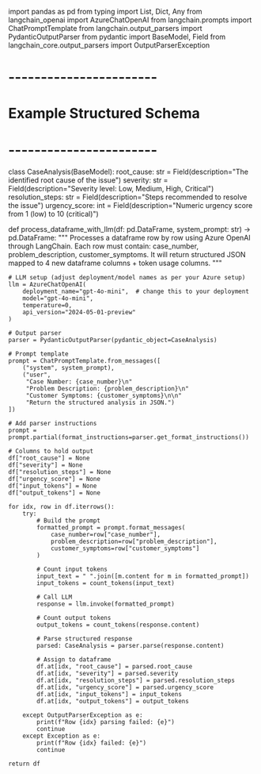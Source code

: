 import pandas as pd
from typing import List, Dict, Any
from langchain_openai import AzureChatOpenAI
from langchain.prompts import ChatPromptTemplate
from langchain.output_parsers import PydanticOutputParser
from pydantic import BaseModel, Field
from langchain_core.output_parsers import OutputParserException

# -----------------------
# Example Structured Schema
# -----------------------
class CaseAnalysis(BaseModel):
    root_cause: str = Field(description="The identified root cause of the issue")
    severity: str = Field(description="Severity level: Low, Medium, High, Critical")
    resolution_steps: str = Field(description="Steps recommended to resolve the issue")
    urgency_score: int = Field(description="Numeric urgency score from 1 (low) to 10 (critical)")


def process_dataframe_with_llm(df: pd.DataFrame, system_prompt: str) -> pd.DataFrame:
    """
    Processes a dataframe row by row using Azure OpenAI through LangChain.
    Each row must contain: case_number, problem_description, customer_symptoms.
    It will return structured JSON mapped to 4 new dataframe columns + token usage columns.
    """

    # LLM setup (adjust deployment/model names as per your Azure setup)
    llm = AzureChatOpenAI(
        deployment_name="gpt-4o-mini",  # change this to your deployment
        model="gpt-4o-mini",
        temperature=0,
        api_version="2024-05-01-preview"
    )

    # Output parser
    parser = PydanticOutputParser(pydantic_object=CaseAnalysis)

    # Prompt template
    prompt = ChatPromptTemplate.from_messages([
        ("system", system_prompt),
        ("user", 
         "Case Number: {case_number}\n"
         "Problem Description: {problem_description}\n"
         "Customer Symptoms: {customer_symptoms}\n\n"
         "Return the structured analysis in JSON.")
    ])

    # Add parser instructions
    prompt = prompt.partial(format_instructions=parser.get_format_instructions())

    # Columns to hold output
    df["root_cause"] = None
    df["severity"] = None
    df["resolution_steps"] = None
    df["urgency_score"] = None
    df["input_tokens"] = None
    df["output_tokens"] = None

    for idx, row in df.iterrows():
        try:
            # Build the prompt
            formatted_prompt = prompt.format_messages(
                case_number=row["case_number"],
                problem_description=row["problem_description"],
                customer_symptoms=row["customer_symptoms"]
            )

            # Count input tokens
            input_text = " ".join([m.content for m in formatted_prompt])
            input_tokens = count_tokens(input_text)

            # Call LLM
            response = llm.invoke(formatted_prompt)

            # Count output tokens
            output_tokens = count_tokens(response.content)

            # Parse structured response
            parsed: CaseAnalysis = parser.parse(response.content)

            # Assign to dataframe
            df.at[idx, "root_cause"] = parsed.root_cause
            df.at[idx, "severity"] = parsed.severity
            df.at[idx, "resolution_steps"] = parsed.resolution_steps
            df.at[idx, "urgency_score"] = parsed.urgency_score
            df.at[idx, "input_tokens"] = input_tokens
            df.at[idx, "output_tokens"] = output_tokens

        except OutputParserException as e:
            print(f"Row {idx} parsing failed: {e}")
            continue
        except Exception as e:
            print(f"Row {idx} failed: {e}")
            continue

    return df